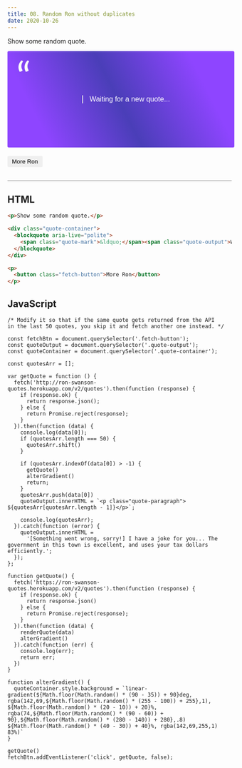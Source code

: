 ```yaml
---
title: 08. Random Ron without duplicates
date: 2020-10-26
---
```


<div class="output-container">

  <style type="text/css">
    .fetch-button {
      border-color: white;
      outline: none;
      border: none;
      margin-top: 5px;
      padding: 5px 10px;
      border-radius: 3px;
      font-weight: 600px;
      cursor: pointer;
    }

    .fetch-button:focus {
      border: red;
      outline: none;
      box-shadow: 0 0 3px 1px #8e45ff;
    }

    .fetch-button:active {
      color: #8e45ff;
    }

     .quote-container {
      position: relative;
      display: flex;
      align-items: center;
      justify-content: center;
      background: rgb(142,69,255);
      background: linear-gradient(63deg, rgba(142,69,255,1) 16%, rgba(74,62,184,1) 49%, rgba(142,69,255,1) 83%);
      border-radius: 3px;
      padding: 8px;
      min-height: 200px;
      width: 98%;
    }

    .quote-output {
      text-align: center;
      color: white;
      font-size: 16px;
      font-family: 'helvetica';
    }

    .quote-mark{
      position: absolute;
      top: 0;
      left: 20px;
      color: rgba(250,250,250 ,1);
      font-size: 90px;
      font-family: 'lato';
    }

    .quote-paragraph {
      padding: 0 60px;
      font-size: 16px;
      font-family: 'helvetica';
    }
  </style>

  <p>Show some random quote.</p>

  <div class="quote-container">
    <blockquote aria-live="polite">
      <span class="quote-mark">&ldquo;</span><span class="quote-output">Waiting for a new quote...</span>
    </blockquote>
  </div>

  <p>
    <button class="fetch-button">More Ron</button>
  </p>

  <script>
    const fetchBtn = document.querySelector('.fetch-button');
    const quoteOutput = document.querySelector('.quote-output');
    const quoteContainer = document.querySelector('.quote-container');

    const quotesArr = [];

    // Get a fresh quote and render it into the DOM
    var getQuote = function () {
      // Get a Ron Swanson quote
      fetch('http://ron-swanson-quotes.herokuapp.com/v2/quotes').then(function (response) {
        if (response.ok) {
          return response.json();
        } else {
          return Promise.reject(response);
        }
      }).then(function (data) {
        console.log(data[0]);
        if (quotesArr.length === 50) {
          quotesArr.shift()
        }

        if (quotesArr.indexOf(data[0]) > -1) {
          getQuote()
          alterGradient()
          return;
        }
        quotesArr.push(data[0])
        quoteOutput.innerHTML = `<p class="quote-paragraph"> ${quotesArr[quotesArr.length - 1]}</p>`;

        console.log(quotesArr);
      }).catch(function (error) {
        quoteOutput.innerHTML =
          '[Something went wrong, sorry!] I have a joke for you... The government in this town is excellent, and uses your tax dollars efficiently.';
      });
    };

    function getQuote() {
      fetch('https://ron-swanson-quotes.herokuapp.com/v2/quotes').then(function (response) {
        if (response.ok) {
          return response.json()
        } else {
          return Promise.reject(response);
        }
      }).then(function (data) {
        renderQuote(data)
        alterGradient()
      }).catch(function (err) {
        console.log(err);
        return err;
      })
    }

    function alterGradient() {
      quoteContainer.style.background = `linear-gradient(${Math.floor(Math.random() * (90 - 35)) + 90}deg, rgba(142,69,${Math.floor(Math.random() * (255 - 100)) + 255},1), ${Math.floor(Math.random() * (20 - 10)) + 20}%, rgba(74,${Math.floor(Math.random() * (90 - 60)) + 90},${Math.floor(Math.random() * (280 - 140)) + 280},.8) ${Math.floor(Math.random() * (40 - 30)) + 40}%, rgba(142,69,255,1) 83%)`
    }

    getQuote()
    fetchBtn.addEventListener('click', getQuote, false);
  </script>

</div>

<div class="html-container" style="border-top: .5px solid grey; margin-top: 30px;">

## HTML

```HTML
<p>Show some random quote.</p>

<div class="quote-container">
  <blockquote aria-live="polite">
    <span class="quote-mark">&ldquo;</span><span class="quote-output">Waiting for a new quote...</span>
  </blockquote>
</div>

<p>
  <button class="fetch-button">More Ron</button>
</p>
```

</div>
<div class="js-container">

## JavaScript

```JS
/* Modify it so that if the same quote gets returned from the API
in the last 50 quotes, you skip it and fetch another one instead. */

const fetchBtn = document.querySelector('.fetch-button');
const quoteOutput = document.querySelector('.quote-output');
const quoteContainer = document.querySelector('.quote-container');

const quotesArr = [];

var getQuote = function () {
  fetch('http://ron-swanson-quotes.herokuapp.com/v2/quotes').then(function (response) {
    if (response.ok) {
      return response.json();
    } else {
      return Promise.reject(response);
    }
  }).then(function (data) {
    console.log(data[0]);
    if (quotesArr.length === 50) {
      quotesArr.shift()
    }

    if (quotesArr.indexOf(data[0]) > -1) {
      getQuote()
      alterGradient()
      return;
    }
    quotesArr.push(data[0])
    quoteOutput.innerHTML = `<p class="quote-paragraph"> ${quotesArr[quotesArr.length - 1]}</p>`;

    console.log(quotesArr);
  }).catch(function (error) {
    quoteOutput.innerHTML =
      '[Something went wrong, sorry!] I have a joke for you... The government in this town is excellent, and uses your tax dollars efficiently.';
  });
};

function getQuote() {
  fetch('https://ron-swanson-quotes.herokuapp.com/v2/quotes').then(function (response) {
    if (response.ok) {
      return response.json()
    } else {
      return Promise.reject(response);
    }
  }).then(function (data) {
    renderQuote(data)
    alterGradient()
  }).catch(function (err) {
    console.log(err);
    return err;
  })
}

function alterGradient() {
  quoteContainer.style.background = `linear-gradient(${Math.floor(Math.random() * (90 - 35)) + 90}deg, rgba(142,69,${Math.floor(Math.random() * (255 - 100)) + 255},1), ${Math.floor(Math.random() * (20 - 10)) + 20}%, rgba(74,${Math.floor(Math.random() * (90 - 60)) + 90},${Math.floor(Math.random() * (280 - 140)) + 280},.8) ${Math.floor(Math.random() * (40 - 30)) + 40}%, rgba(142,69,255,1) 83%)`
}

getQuote()
fetchBtn.addEventListener('click', getQuote, false);
```

</div>
